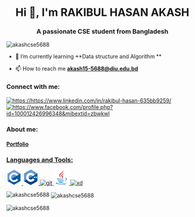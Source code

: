 <h1 align="center">Hi 👋, I'm RAKIBUL HASAN AKASH</h1>
<h3 align="center">A passionate CSE student from Bangladesh</h3>

<p align="left"> <img src="https://komarev.com/ghpvc/?username=akashcse5688&label=Profile%20views&color=0e75b6&style=flat" alt="akashcse5688" /> </p>

- 🌱 I’m currently learning **Data structure and Algorithm **

- 📫 How to reach me **akash15-5688@diu.edu.bd**

<h3 align="left">Connect with me:</h3>
<p align="left">
<a href="https://www.linkedin.com/in/rakibul-hasan-635bb9259" target="blank"><img align="center" src="https://raw.githubusercontent.com/rahuldkjain/github-profile-readme-generator/master/src/images/icons/Social/linked-in-alt.svg" alt="https://https://www.linkedin.com/in/rakibul-hasan-635bb9259/" height="30" width="40" /></a>
<a href="https://www.facebook.com/profile.php?id=100012426996348&mibextid=ZbWKwL" target="blank"><img align="center" src="https://raw.githubusercontent.com/rahuldkjain/github-profile-readme-generator/master/src/images/icons/Social/facebook.svg" alt="https://www.facebook.com/profile.php?id=100012426996348&mibextid=zbwkwl" height="30" width="40" /></a>
</p>
<h3 align="left">About me:</h3>
<a href="https://akashcse5688.github.io/Portfolio/" target="blank"><h4 align="left"/>Portfolio</h4>
<h3 align="left">Languages and Tools:</h3>
<p align="left"> <a href="https://www.cprogramming.com/" target="_blank" rel="noreferrer"> <img src="https://raw.githubusercontent.com/devicons/devicon/master/icons/c/c-original.svg" alt="c" width="40" height="40"/> </a> <a href="https://www.w3schools.com/cpp/" target="_blank" rel="noreferrer"> <img src="https://raw.githubusercontent.com/devicons/devicon/master/icons/cplusplus/cplusplus-original.svg" alt="cplusplus" width="40" height="40"/> </a> <a href="https://git-scm.com/" target="_blank" rel="noreferrer"> <img src="https://www.vectorlogo.zone/logos/git-scm/git-scm-icon.svg" alt="git" width="40" height="40"/> </a> <a href="https://www.java.com" target="_blank" rel="noreferrer"> <img src="https://raw.githubusercontent.com/devicons/devicon/master/icons/java/java-original.svg" alt="java" width="40" height="40"/> </a> <a href="https://www.adobe.com/products/xd.html" target="_blank" rel="noreferrer"> <img src="https://cdn.worldvectorlogo.com/logos/adobe-xd.svg" alt="xd" width="40" height="40"/> </a> </p>

<p><img align="left" src="https://github-readme-stats.vercel.app/api/top-langs?username=akashcse5688&show_icons=true&locale=en&layout=compact" alt="akashcse5688" /></p>

<p>&nbsp;<img align="center" src="https://github-readme-stats.vercel.app/api?username=akashcse5688&show_icons=true&locale=en" alt="akashcse5688" /></p>

<p><img align="center" src="https://github-readme-streak-stats.herokuapp.com/?user=akashcse5688&" alt="akashcse5688" /></p>
